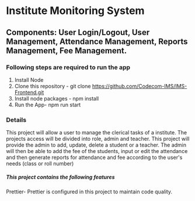 # Institute Monitoring System

## Components: User Login/Logout, User Management, Attendance Management, Reports Management, Fee Management.

### Following steps are required to run the app

1. Install Node
2. Clone this repository - git clone https://github.com/Codecom-IMS/IMS-Frontend.git
3. Install node packages - npm install 
4. Run the App- npm run start

### Details

This project will allow a user to manage the clerical tasks of a institute. The projects access will be divided into role, admin and teacher. This project will provide the admin to add, update, delete a student or a teacher. The admin will then be able to add the fee of the students, input or edit the attendance and then generate reports for attendance and fee according to the user's needs (class or roll number)

##### This project contains the following features

Prettier- Prettier is configured in this project to maintain code quality.

